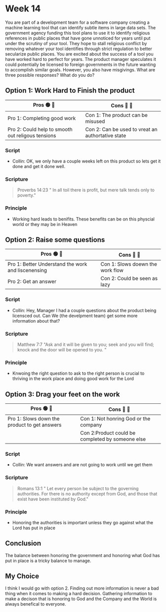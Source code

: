 # Week 14
You are part of a development team for a software company creating a machine learning tool that can identify subtle items in large data sets. The government agency funding this tool plans to use it to identify religious references in public places that have gone unnoticed for years until put under the scrutiny of your tool. They hope to stall religious conflict by removing whatever your tool identifies through strict regulation to better secularize public places. You are excited about the success of a tool you have worked hard to perfect for years. The product manager speculates it could potentially be licensed to foreign governments in the future wanting to accomplish similar goals. However, you also have misgivings. What are three possible responses? What do you do?

## **Option 1:** Work Hard to Finish the product

| Pros 🟢 🚥| Cons 🛑 🚥|
| ---- | ---- |
|Pro 1: Completing good work | Con 1: The product can be misused|
|Pro 2: Could help to smooth out religous tensions | Con 2: Can be used to vreat an authortative state |


### **Script**
- Collin: OK, we only have a couple weeks left on this product so lets get it done and get it done well.

### **Scripture**
> Proverbs 14:23 " In all toil there is profit, but mere talk tends only to poverty."

### **Principle**
- Working hard leads to benifits. These benefits can be on this physcial world or they may be in Heaven

## **Option 2:** Raise some questions

| Pros 🟢 🚥| Cons 🛑 🚥|
| ---- | ---- |
|Pro 1: Better Understand the work and liscenensing | Con 1: Slows doewn the work flow |
|Pro 2: Get an answer | Con 2: Could be seen as lazy |

### **Script**
- Collin: Hey, Manager I had a couple questions about the product being licensced out. Can We (the develpment team) get some more information about that?

### **Scripture**
> Matthew 7:7 "Ask and it will be given to you; seek and you will find; knock and the door will be opened to you. "

### **Principle**
- Knwoing the right question to ask to the right person is crucial to thriving in the work place and doing good work for the Lord


## **Option 3:** Drag your feet on the work

| Pros 🟢 🚥| Cons 🛑 🚥|
| ---- | ---- |
|Pro 1: Slows down the product to get answers  | Con 1: Not honring God or the company |
| | Con 2:Product could be completed by someone else |

### **Script**
- Collin: We want answers and are not going to work until we get them

### **Scripture**
> Romans 13:1  " Let every person be subject to the governing authorities. For there is no authority except from God, and those that exist have been instituted by God."

### **Principle**
- Honoring the authorities is important unless they go against what the Lord has put in place

## Conclusion
The balance between honoring the government and honoring what God has put in place is a tricky balance to manage.

## My Choice
I think I would go with option 2. Finding out more information is never a bad thing when it comes to making a hard decision. Gathering information to make a decison that is honoring to God and the Company and the World is always benefical to everyone.

